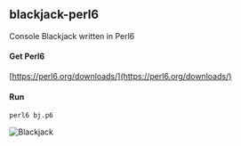 ## blackjack-perl6

Console Blackjack written in Perl6

#### Get Perl6
[https://perl6.org/downloads/](https://perl6.org/downloads/)

#### Run
```
perl6 bj.p6
```

![Blackjack](https://raw.githubusercontent.com/gdonald/blackjack-perl6/master/bj.png)
